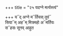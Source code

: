 +++
title = "२५ यदग्ने मर्त्यस्त्वं"

+++
य᳓द् अग्ने म᳓र्तियस् तुवं᳓  
सिया᳓म् अह᳓म् मित्रमहो अ᳓मर्तियः  
स᳓हसः सूनव् आहुत